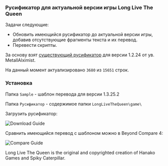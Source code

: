 ### Русификатор для актуальной версии игры Long Live The Queen

Задачи следующие:
+ Обновить имеющийся русификатор до актуальной версии игры, добавив отсутствующие фрагменты текста и их перевод.
+ Перевести скрипты.

За основу взят [существующий русификатор](https://forum.zoneofgames.ru/topic/30271-long-live-the-queen) для версии 1.2.24 от ув. MetallAlximist.

На данный момент актуализировано `3680` из `15651` строк.

### Установка

Папка `Sample` - шаблон перевода для версии 1.3.25.2

Папка `Русификатор` - содержимое папки `LongLiveTheQueen\game\`

Загрузить русификатор:

![Download Guide](https://i.imgur.com/2PbXUSI.png)

Сравнить имеющийся перевод с шаблоном можно в Beyond Compare 4:

![Compare Guide](https://i.imgur.com/wTY5Qzp.png)

Long Live The Queen is the original and copyrighted creation of Hanako Games and Spiky Caterpillar.
